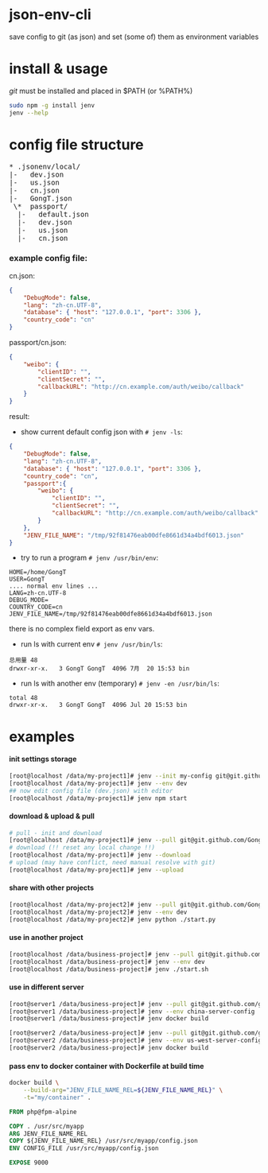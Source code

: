 # json-env-cli
save config to git (as json) and set (some of) them as environment variables

# install & usage 

*git* must be installed and placed in $PATH (or %PATH%)

```bash
sudo npm -g install jenv
jenv --help
```

# config file structure

<pre>
* .jsonenv/local/
|-   dev.json
|-   us.json
|-   cn.json
|-   GongT.json
 \*  passport/
  |-   default.json
  |-   dev.json
  |-   us.json
  |-   cn.json
</pre>


### example config file:
cn.json:
```json
{
	"DebugMode": false,
	"lang": "zh-cn.UTF-8",
	"database": { "host": "127.0.0.1", "port": 3306 },
	"country_code": "cn"
}
```
passport/cn.json:
```json
{
	"weibo": {
		"clientID": "",
		"clientSecret": "",
		"callbackURL": "http://cn.example.com/auth/weibo/callback"
	}
}
```
result:

* show current default config json with `# jenv -ls`:
```json
{
	"DebugMode": false,
	"lang": "zh-cn.UTF-8",
	"database": { "host": "127.0.0.1", "port": 3306 },
	"country_code": "cn",
	"passport":{
		"weibo": {
			"clientID": "",
			"clientSecret": "",
			"callbackURL": "http://cn.example.com/auth/weibo/callback"
		}
	},
	"JENV_FILE_NAME": "/tmp/92f81476eab00dfe8661d34a4bdf6013.json"
}
```

* try to run a program `# jenv /usr/bin/env`:
```
HOME=/home/GongT
USER=GongT
.... normal env lines ...
LANG=zh-cn.UTF-8
DEBUG_MODE=
COUNTRY_CODE=cn
JENV_FILE_NAME=/tmp/92f81476eab00dfe8661d34a4bdf6013.json
```
there is no complex field export as env vars.

* run ls with current env `# jenv /usr/bin/ls`:
```
总用量 48
drwxr-xr-x.   3 GongT GongT  4096 7月  20 15:53 bin
```

* run ls with another env (temporary) `# jenv -en /usr/bin/ls`:
```
total 48
drwxr-xr-x.   3 GongT GongT  4096 Jul 20 15:53 bin
```

# examples

#### init settings storage
```bash
[root@localhost /data/my-project1]# jenv --init my-config git@git.github.com/GongT/my-config.git
[root@localhost /data/my-project1]# jenv --env dev
## now edit config file (dev.json) with editor
[root@localhost /data/my-project1]# jenv npm start
```

#### download & upload & pull
```bash
# pull - init and download
[root@localhost /data/my-project1]# jenv --pull git@git.github.com/GongT/my-config.git
# download (!! reset any local change !!)
[root@localhost /data/my-project1]# jenv --download
# upload (may have conflict, need manual resolve with git)
[root@localhost /data/my-project1]# jenv --upload
```


#### share with other projects
```bash
[root@localhost /data/my-project2]# jenv --pull git@git.github.com/GongT/my-config.git
[root@localhost /data/my-project2]# jenv --env dev
[root@localhost /data/my-project2]# jenv python ./start.py
```

#### use in another project
```bash
[root@localhost /data/business-project]# jenv --pull git@git.github.com/group/private-config.git
[root@localhost /data/business-project]# jenv --env dev
[root@localhost /data/business-project]# jenv ./start.sh
```

#### use in different server
```bash
[root@server1 /data/business-project]# jenv --pull git@git.github.com/group/private-config.git
[root@server1 /data/business-project]# jenv --env china-server-config
[root@server1 /data/business-project]# jenv docker build

[root@server2 /data/business-project]# jenv --pull git@git.github.com/group/private-config.git
[root@server2 /data/business-project]# jenv --env us-west-server-config
[root@server2 /data/business-project]# jenv docker build
```

#### pass env to docker container with Dockerfile at build time
```bash
docker build \
	--build-arg="JENV_FILE_NAME_REL=${JENV_FILE_NAME_REL}" \
	-t="my/container" .
```

```Dockerfile
FROM php@fpm-alpine

COPY . /usr/src/myapp
ARG JENV_FILE_NAME_REL
COPY ${JENV_FILE_NAME_REL} /usr/src/myapp/config.json
ENV CONFIG_FILE /usr/src/myapp/config.json

EXPOSE 9000
```

